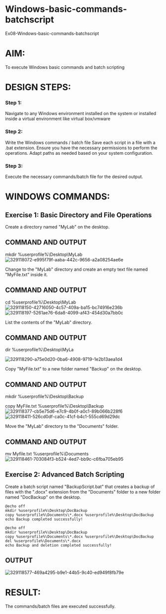 # Windows-basic-commands-batchscript
Ex08-Windows-basic-commands-batchscript

# AIM:
To execute Windows basic commands and batch scripting

# DESIGN STEPS:

### Step 1:

Navigate to any Windows environment installed on the system or installed inside a virtual environment like virtual box/vmware 

### Step 2:

Write the Windows commands / batch file
Save each script in a file with a .bat extension.
Ensure you have the necessary permissions to perform the operations.
Adapt paths as needed based on your system configuration.
### Step 3:

Execute the necessary commands/batch file for the desired output. 




# WINDOWS COMMANDS:
## Exercise 1: Basic Directory and File Operations
Create a directory named "MyLab" on the desktop.


## COMMAND AND OUTPUT
mkdir %userprofile%\Desktop\MyLab
![329118072-e995f79f-aaba-442c-9656-a2a08254ae6e](https://github.com/user-attachments/assets/1bb219b3-b497-4063-a075-fa705ac14af9)

Change to the "MyLab" directory and create an empty text file named "MyFile.txt" inside it.


## COMMAND AND OUTPUT
cd %userprofile%\Desktop\MyLab
![329118150-42716050-4c57-409a-ba15-bc74916e236b](https://github.com/user-attachments/assets/df82e4fd-7854-4e12-8392-6a07e74224de)
![329118197-5261ae76-6da8-4099-af43-454d30a7bb0c](https://github.com/user-attachments/assets/11d7631f-6fa0-4913-a7e0-3a1cafad8f99)


List the contents of the "MyLab" directory.


## COMMAND AND OUTPUT
dir %userprofile%\Desktop\MyLa

![329118290-a75e0d20-0ba6-4908-9719-1e2b13aea1d4](https://github.com/user-attachments/assets/8df1774b-4d5b-4dbb-a8ce-a5e42be077df)

Copy "MyFile.txt" to a new folder named "Backup" on the desktop.

## COMMAND AND OUTPUT
mkdir %userprofile%\Desktop\Backup

copy MyFile.txt %userprofile%\Desktop\Backup
![329118377-cb5e75d6-e7c9-4b0f-a0c1-89b066b228f6](https://github.com/user-attachments/assets/9f6eac21-9713-4e4f-927f-11a7f1025a97)
![329118411-526cd0df-ca0c-41cf-b4c1-555cd69d29dc](https://github.com/user-attachments/assets/08522f27-c1aa-4aa8-bb12-fb6419469552)

Move the "MyLab" directory to the "Documents" folder.


## COMMAND AND OUTPUT
mv Myfile.txt %userprofile%\Documents
![329118461-703084f3-b524-4ed7-bb9c-c6fba705eb95](https://github.com/user-attachments/assets/d92574ce-b92a-4336-a9cd-bd4e2a3870f6)


## Exercise 2: Advanced Batch Scripting
Create a batch script named "BackupScript.bat" that creates a backup of files with the ".docx" extension from the "Documents" folder to a new folder named "DocBackup" on the desktop.

```
@echo off
mkdir %userprofile%\Desktop\DocBackup
copy %userprofile%\Documents\*.docx %userprofile%\Desktop\DocBackup
echo Backup completed successfully!
```
```
@echo off
mkdir %userprofile%\Desktop\DocBackup
copy %userprofile%\Documents\*.docx %userprofile%\Desktop\DocBackup
del %userprofile%\Documents\*.docx
echo Backup and deletion completed successfully!
```




## OUTPUT
![329118577-469a4295-b9e1-44b5-9c40-ed949f8fb79e](https://github.com/user-attachments/assets/057beef4-89c7-437b-8387-2d49183316f2)





# RESULT:
The commands/batch files are executed successfully.

